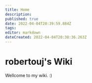 ```yaml
---
title: Home
description: 
published: true
date: 2022-04-04T20:39:59.884Z
tags: 
editor: markdown
dateCreated: 2022-04-04T20:38:36.263Z
---
```


# robertouj's Wiki

Wellcome to my wiki. :)